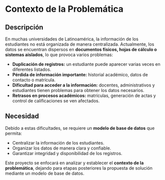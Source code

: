 # Contexto de la Problemática

## Descripción

En muchas universidades de Latinoamérica, la información de los estudiantes no está organizada de manera centralizada. Actualmente, los datos se encuentran dispersos en **documentos físicos, hojas de cálculo o sistemas aislados**, lo que provoca varios problemas:

- **Duplicación de registros:** un estudiante puede aparecer varias veces en diferentes listados.  
- **Pérdida de información importante:** historial académico, datos de contacto o matrícula.  
- **Dificultad para acceder a la información:** docentes, administrativos y estudiantes tienen problemas para obtener los datos necesarios.  
- **Retrasos en procesos académicos:** matrículas, generación de actas y control de calificaciones se ven afectados.

## Necesidad

Debido a estas dificultades, se requiere un **modelo de base de datos** que permita:

- Centralizar la información de los estudiantes.  
- Organizar los datos de manera clara y confiable.  
- Garantizar integridad y disponibilidad de los registros.  

Este proyecto se enfocará en analizar y establecer el **contexto de la problemática**, dejando para etapas posteriores la propuesta de solución mediante un modelo de base de datos.
